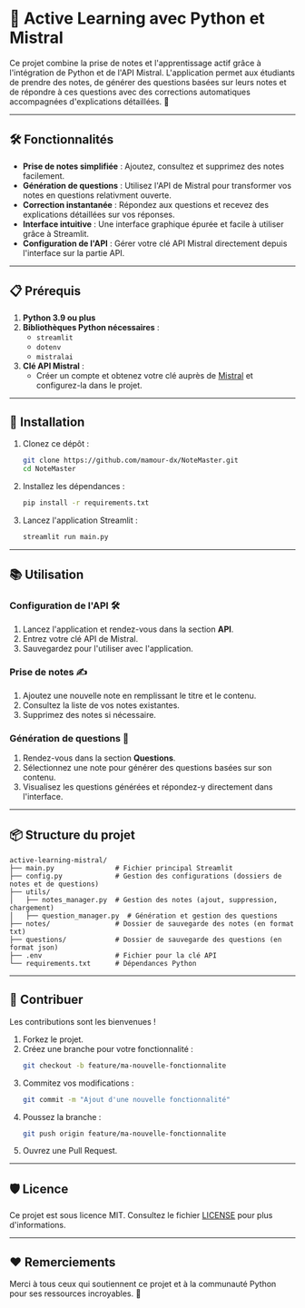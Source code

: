 # 📝 Active Learning avec Python et Mistral

Ce projet combine la prise de notes et l'apprentissage actif grâce à l'intégration de Python et de l'API Mistral. L'application permet aux étudiants de prendre des notes, de générer des questions basées sur leurs notes et de répondre à ces questions avec des corrections automatiques accompagnées d'explications détaillées. 🚀

---

## 🛠️ Fonctionnalités

- **Prise de notes simplifiée** : Ajoutez, consultez et supprimez des notes facilement.
- **Génération de questions** : Utilisez l'API de Mistral pour transformer vos notes en questions relativment ouverte.
- **Correction instantanée** : Répondez aux questions et recevez des explications détaillées sur vos réponses.
- **Interface intuitive** : Une interface graphique épurée et facile à utiliser grâce à Streamlit.
- **Configuration de l'API** : Gérer votre clé API Mistral directement depuis l'interface sur la partie API.

---

## 📋 Prérequis

1. **Python 3.9 ou plus**
2. **Bibliothèques Python nécessaires** :
    - `streamlit`
    - `dotenv`
    - `mistralai` 
3. **Clé API Mistral** :
    - Créer un compte et obtenez votre clé auprès de [Mistral](https://mistral.ai) et configurez-la dans le projet.
---

## 🚀 Installation

1. Clonez ce dépôt :
    ```bash
    git clone https://github.com/mamour-dx/NoteMaster.git
    cd NoteMaster
    ```

2. Installez les dépendances :
    ```bash
    pip install -r requirements.txt
    ```

3. Lancez l'application Streamlit :
    ```bash
    streamlit run main.py
    ```

---

## 📚 Utilisation

### Configuration de l'API 🛠️

1. Lancez l'application et rendez-vous dans la section **API**.
2. Entrez votre clé API de Mistral.
3. Sauvegardez pour l'utiliser avec l'application.

### Prise de notes ✍️

1. Ajoutez une nouvelle note en remplissant le titre et le contenu.
2. Consultez la liste de vos notes existantes.
3. Supprimez des notes si nécessaire.

### Génération de questions 🎯

1. Rendez-vous dans la section **Questions**.
2. Sélectionnez une note pour générer des questions basées sur son contenu.
3. Visualisez les questions générées et répondez-y directement dans l'interface.

---

## 📦 Structure du projet

```
active-learning-mistral/
├── main.py               # Fichier principal Streamlit
├── config.py             # Gestion des configurations (dossiers de notes et de questions)
├── utils/
│   ├── notes_manager.py  # Gestion des notes (ajout, suppression, chargement)
│   ├── question_manager.py  # Génération et gestion des questions
├── notes/                # Dossier de sauvegarde des notes (en format txt)
├── questions/            # Dossier de sauvegarde des questions (en format json)
├── .env                  # Fichier pour la clé API
└── requirements.txt      # Dépendances Python 
```

---

## 🤝 Contribuer

Les contributions sont les bienvenues !

1. Forkez le projet.
2. Créez une branche pour votre fonctionnalité :
    ```bash
    git checkout -b feature/ma-nouvelle-fonctionnalite
    ```
3. Commitez vos modifications :
    ```bash
    git commit -m "Ajout d'une nouvelle fonctionnalité"
    ```
4. Poussez la branche :
    ```bash
    git push origin feature/ma-nouvelle-fonctionnalite
    ```
5. Ouvrez une Pull Request.

---

## 🛡️ Licence

Ce projet est sous licence MIT. Consultez le fichier [LICENSE](LICENSE) pour plus d'informations.

---

## ❤️ Remerciements

Merci à tous ceux qui soutiennent ce projet et à la communauté Python pour ses ressources incroyables. 🙌
